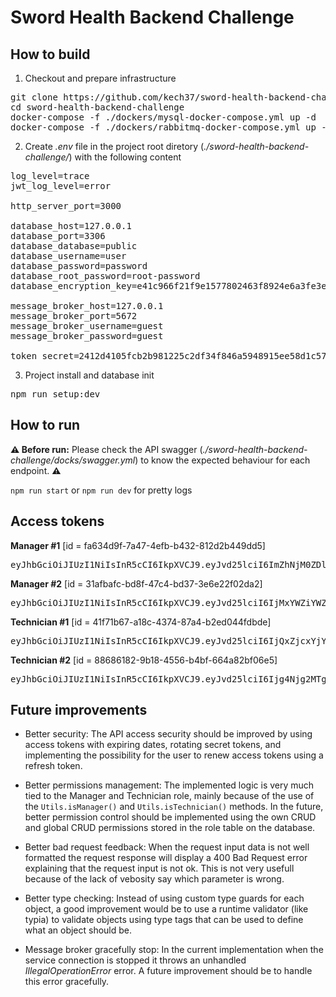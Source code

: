 # Sword Health Backend Challenge

## How to build

1. Checkout and prepare infrastructure

<pre>
git clone https://github.com/kech37/sword-health-backend-challenge.git
cd sword-health-backend-challenge
docker-compose -f ./dockers/mysql-docker-compose.yml up -d
docker-compose -f ./dockers/rabbitmq-docker-compose.yml up -d
</pre>

2. Create _.env_ file in the project root diretory (_./sword-health-backend-challenge/_) with the following content

<pre>
log_level=trace
jwt_log_level=error

http_server_port=3000

database_host=127.0.0.1
database_port=3306
database_database=public
database_username=user
database_password=password
database_root_password=root-password
database_encryption_key=e41c966f21f9e1577802463f8924e6a3fe3e9751f201304213b2f845d8841d61

message_broker_host=127.0.0.1
message_broker_port=5672
message_broker_username=guest
message_broker_password=guest

token_secret=2412d4105fcb2b981225c2df34f846a5948915ee58d1c578376f58cd508dc6515dbeceb5c1ebf545bdcd5b2b8012e0f4bad74593814c279b249108e1ea18eb14
</pre>

3. Project install and database init

<pre>
npm run setup:dev
</pre>

## How to run

**⚠️ Before run:** Please check the API swagger (_./sword-health-backend-challenge/docks/swagger.yml_) to know the expected behaviour for each endpoint. **⚠️**

`npm run start` or `npm run dev` for pretty logs

## Access tokens

**Manager #1** [id = fa634d9f-7a47-4efb-b432-812d2b449dd5]

<pre>eyJhbGciOiJIUzI1NiIsInR5cCI6IkpXVCJ9.eyJvd25lciI6ImZhNjM0ZDlmLTdhNDctNGVmYi1iNDMyLTgxMmQyYjQ0OWRkNSIsImlhdCI6MTY5NTkxODIzMn0.tMLUTqLfqryHjGfV-0mBl2Lh6htUPZujCU7IIhcj3uI</pre>

**Manager #2** [id = 31afbafc-bd8f-47c4-bd37-3e6e22f02da2]

<pre>eyJhbGciOiJIUzI1NiIsInR5cCI6IkpXVCJ9.eyJvd25lciI6IjMxYWZiYWZjLWJkOGYtNDdjNC1iZDM3LTNlNmUyMmYwMmRhMiIsImlhdCI6MTY5NjAzNTgyOX0.p_7fn0dcteIV_YU2Tz6le5pa6gwGc3h2FgT4cTMjLjs</pre>

**Technician #1** [id = 41f71b67-a18c-4374-87a4-b2ed044fdbde]

<pre>eyJhbGciOiJIUzI1NiIsInR5cCI6IkpXVCJ9.eyJvd25lciI6IjQxZjcxYjY3LWExOGMtNDM3NC04N2E0LWIyZWQwNDRmZGJkZSIsImlhdCI6MTY5NjAzNDg4NH0.aIiC6u7fplcfaRFAa7w5HVYOh7C6SAlHhWRbR19BwVk</pre>

**Technician #2** [id = 88686182-9b18-4556-b4bf-664a82bf06e5]

<pre>eyJhbGciOiJIUzI1NiIsInR5cCI6IkpXVCJ9.eyJvd25lciI6Ijg4Njg2MTgyLTliMTgtNDU1Ni1iNGJmLTY2NGE4MmJmMDZlNSIsImlhdCI6MTY5NjAzNTgyOX0.x6C2UWemuBOsW8vy-3mdMWMmnfSZCkeG6Lo8WvDAsFU</pre>

## Future improvements

- Better security: The API access security should be improved by using access tokens with expiring dates, rotating secret tokens, and implementing the possibility for the user to renew access tokens using a refresh token.

- Better permissions management: The implemented logic is very much tied to the Manager and Technician role, mainly because of the use of the `Utils.isManager()` and `Utils.isTechnician()` methods. In the future, better permission control should be implemented using the own CRUD and global CRUD permissions stored in the role table on the database.

- Better bad request feedback: When the request input data is not well formatted the request response will display a 400 Bad Request error explaining that the request input is not ok. This is not very usefull because of the lack of vebosity say which parameter is wrong.

- Better type checking: Instead of using custom type guards for each object, a good improvement would be to use a runtime validator (like typia) to validate objects using type tags that can be used to define what an object should be.

- Message broker gracefully stop: In the current implementation when the service connection is stopped it throws an unhandled _IllegalOperationError_ error. A future improvement should be to handle this error gracefully.
